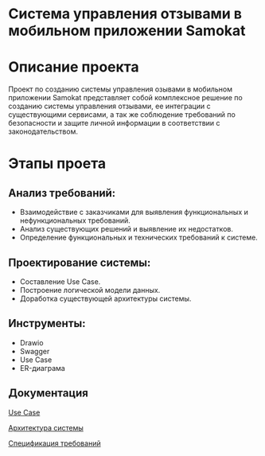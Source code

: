 # Система управления отзывами в мобильном приложении Samokat

# Описание проекта
Проект по созданию системы управления озывами в мобильном приложении Samokat представляет собой комплексное решение по созданию системы управления отзывами, ее интеграции с существующими сервисами, а так же соблюдение требований по безопасности и защите личной информации в соответствии с законодательством.
# Этапы проета
## Анализ требований:
- Взаимодействие с заказчиками для выявления функциональных и нефункциональных требований.
- Анализ существующих решений и выявление их недостатков.
- Определение функциональных и технических требований к системе.
## Проектирование системы:
- Составление Use Case.
- Построение логической модели данных.
- Доработка существующей архитектуры системы.

## Инструменты:
- Drawio
- Swagger
- Use Case
- ER-диаграма

## Документация
[Use Case](https://github.com/RinaGri/Samokat.Tech/blob/main/Use%20Case%20%D0%9E%D1%82%D0%B7%D1%8B%D0%B2%D1%8B.png)

[Архитектура системы](https://github.com/RinaGri/Samokat.Tech/blob/main/%D0%90%D1%80%D1%85%D0%B8%D1%82%D0%B5%D0%BA%D1%82%D1%83%D1%80%D0%B0%20%D1%81%D0%B8%D1%81%D1%82%D0%B5%D0%BC%D1%8B.drawio.png)

[Спецификация требований](https://github.com/RinaGri/Samokat.Tech/blob/main/%D0%A1%D0%BF%D0%B5%D1%86%D0%B8%D1%84%D0%B8%D0%BA%D0%B0%D1%86%D0%B8%D1%8F%20%D1%82%D1%80%D0%B5%D0%B1%D0%BE%D0%B2%D0%B0%D0%BD%D0%B8%D0%B9%20Samokat.pdf)
